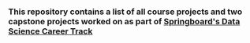 ### This repository contains a list of all course projects and two capstone projects worked on as part of [Springboard's Data Science Career Track](https://in.springboard.com/courses/data-science-career-program-online/)
